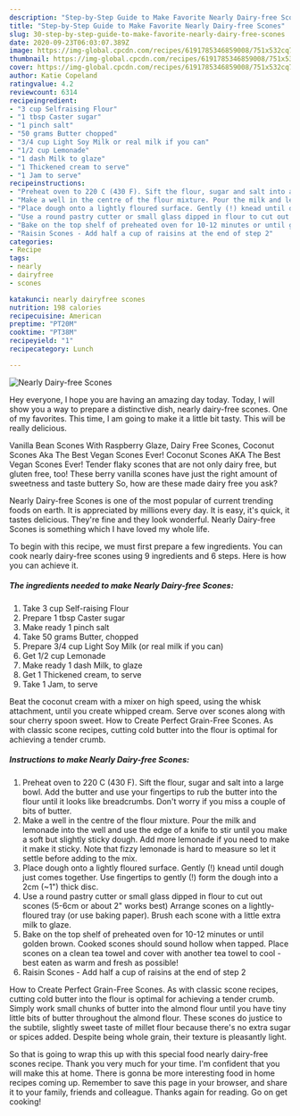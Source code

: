 ```yaml
---
description: "Step-by-Step Guide to Make Favorite Nearly Dairy-free Scones"
title: "Step-by-Step Guide to Make Favorite Nearly Dairy-free Scones"
slug: 30-step-by-step-guide-to-make-favorite-nearly-dairy-free-scones
date: 2020-09-23T06:03:07.389Z
image: https://img-global.cpcdn.com/recipes/6191785346859008/751x532cq70/nearly-dairy-free-scones-recipe-main-photo.jpg
thumbnail: https://img-global.cpcdn.com/recipes/6191785346859008/751x532cq70/nearly-dairy-free-scones-recipe-main-photo.jpg
cover: https://img-global.cpcdn.com/recipes/6191785346859008/751x532cq70/nearly-dairy-free-scones-recipe-main-photo.jpg
author: Katie Copeland
ratingvalue: 4.2
reviewcount: 6314
recipeingredient:
- "3 cup Selfraising Flour"
- "1 tbsp Caster sugar"
- "1 pinch salt"
- "50 grams Butter chopped"
- "3/4 cup Light Soy Milk or real milk if you can"
- "1/2 cup Lemonade"
- "1 dash Milk to glaze"
- "1 Thickened cream to serve"
- "1 Jam to serve"
recipeinstructions:
- "Preheat oven to 220 C (430 F). Sift the flour, sugar and salt into a large bowl. Add the butter and use your fingertips to rub the butter into the flour until it looks like breadcrumbs. Don&#39;t worry if you miss a couple of bits of butter."
- "Make a well in the centre of the flour mixture. Pour the milk and lemonade into the well and use the edge of a knife to stir until you make a soft but slightly sticky dough. Add more lemonade if you need to make it make it sticky.  Note that fizzy lemonade is hard to measure so let it settle before adding to the mix."
- "Place dough onto a lightly floured surface. Gently (!) knead until dough just comes together. Use fingertips to gently (!) form the dough into a 2cm (~1&#34;) thick disc."
- "Use a round pastry cutter or small glass dipped in flour to cut out scones (5-6cm or about 2&#34; works best) Arrange scones on a lightly-floured tray (or use baking paper). Brush each scone with a little extra milk to glaze."
- "Bake on the top shelf of preheated oven for 10-12 minutes or until golden brown. Cooked scones should sound hollow when tapped. Place scones  on a clean tea towel and cover with another tea towel to cool - best eaten as warm and fresh as possible!"
- "Raisin Scones - Add half a cup of raisins at the end of step 2"
categories:
- Recipe
tags:
- nearly
- dairyfree
- scones

katakunci: nearly dairyfree scones 
nutrition: 198 calories
recipecuisine: American
preptime: "PT20M"
cooktime: "PT38M"
recipeyield: "1"
recipecategory: Lunch

---
```



![Nearly Dairy-free Scones](https://img-global.cpcdn.com/recipes/6191785346859008/751x532cq70/nearly-dairy-free-scones-recipe-main-photo.jpg)

Hey everyone, I hope you are having an amazing day today. Today, I will show you a way to prepare a distinctive dish, nearly dairy-free scones. One of my favorites. This time, I am going to make it a little bit tasty. This will be really delicious.

Vanilla Bean Scones With Raspberry Glaze, Dairy Free Scones, Coconut Scones Aka The Best Vegan Scones Ever! Coconut Scones AKA The Best Vegan Scones Ever! Tender flaky scones that are not only dairy free, but gluten free, too! These berry vanilla scones have just the right amount of sweetness and taste buttery So, how are these made dairy free you ask?

Nearly Dairy-free Scones is one of the most popular of current trending foods on earth. It is appreciated by millions every day. It is easy, it's quick, it tastes delicious. They're fine and they look wonderful. Nearly Dairy-free Scones is something which I have loved my whole life.


To begin with this recipe, we must first prepare a few ingredients. You can cook nearly dairy-free scones using 9 ingredients and 6 steps. Here is how you can achieve it.

<!--inarticleads1-->

##### The ingredients needed to make Nearly Dairy-free Scones:

1. Take 3 cup Self-raising Flour
1. Prepare 1 tbsp Caster sugar
1. Make ready 1 pinch salt
1. Take 50 grams Butter, chopped
1. Prepare 3/4 cup Light Soy Milk (or real milk if you can)
1. Get 1/2 cup Lemonade
1. Make ready 1 dash Milk, to glaze
1. Get 1 Thickened cream, to serve
1. Take 1 Jam, to serve


Beat the coconut cream with a mixer on high speed, using the whisk attachment, until you create whipped cream. Serve over scones along with sour cherry spoon sweet. How to Create Perfect Grain-Free Scones. As with classic scone recipes, cutting cold butter into the flour is optimal for achieving a tender crumb. 

<!--inarticleads2-->

##### Instructions to make Nearly Dairy-free Scones:

1. Preheat oven to 220 C (430 F). Sift the flour, sugar and salt into a large bowl. Add the butter and use your fingertips to rub the butter into the flour until it looks like breadcrumbs. Don&#39;t worry if you miss a couple of bits of butter.
1. Make a well in the centre of the flour mixture. Pour the milk and lemonade into the well and use the edge of a knife to stir until you make a soft but slightly sticky dough. Add more lemonade if you need to make it make it sticky.  Note that fizzy lemonade is hard to measure so let it settle before adding to the mix.
1. Place dough onto a lightly floured surface. Gently (!) knead until dough just comes together. Use fingertips to gently (!) form the dough into a 2cm (~1&#34;) thick disc.
1. Use a round pastry cutter or small glass dipped in flour to cut out scones (5-6cm or about 2&#34; works best) Arrange scones on a lightly-floured tray (or use baking paper). Brush each scone with a little extra milk to glaze.
1. Bake on the top shelf of preheated oven for 10-12 minutes or until golden brown. Cooked scones should sound hollow when tapped. Place scones  on a clean tea towel and cover with another tea towel to cool - best eaten as warm and fresh as possible!
1. Raisin Scones - Add half a cup of raisins at the end of step 2


How to Create Perfect Grain-Free Scones. As with classic scone recipes, cutting cold butter into the flour is optimal for achieving a tender crumb. Simply work small chunks of butter into the almond flour until you have tiny little bits of butter throughout the almond flour. These scones do justice to the subtile, slightly sweet taste of millet flour because there&#39;s no extra sugar or spices added. Despite being whole grain, their texture is pleasantly light. 

So that is going to wrap this up with this special food nearly dairy-free scones recipe. Thank you very much for your time. I'm confident that you will make this at home. There is gonna be more interesting food in home recipes coming up. Remember to save this page in your browser, and share it to your family, friends and colleague. Thanks again for reading. Go on get cooking!
